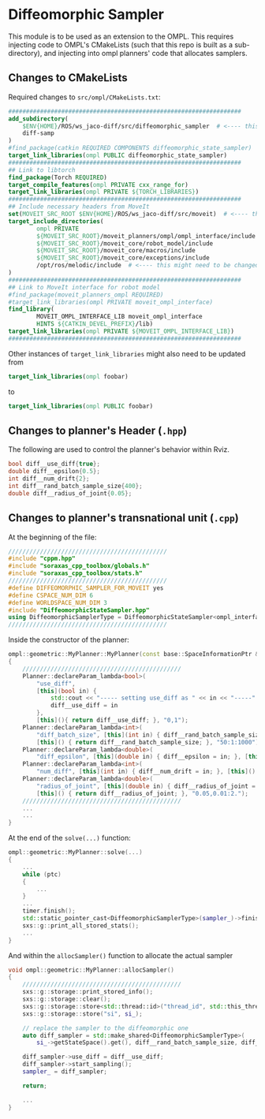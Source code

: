 # Diffeomorphic Sampler

This module is to be used as an extension to the OMPL. This requires injecting code to OMPL's CMakeLists (such that this repo is built as a sub-directory), and injecting into ompl planners' code that allocates samplers.

## Changes to CMakeLists

Required changes to `src/ompl/CMakeLists.txt`:

```cmake
##################################################################
add_subdirectory(
    $ENV{HOME}/ROS/ws_jaco-diff/src/diffeomorphic_sampler  # <---- this might need to be changed
    diff-samp
)
#find_package(catkin REQUIRED COMPONENTS diffeomorphic_state_sampler)
target_link_libraries(ompl PUBLIC diffeomorphic_state_sampler)
##################################################################
## Link to libtorch
find_package(Torch REQUIRED)
target_compile_features(ompl PRIVATE cxx_range_for)
target_link_libraries(ompl PRIVATE ${TORCH_LIBRARIES})
##################################################################
## Include necessary headers from MoveIt
set(MOVEIT_SRC_ROOT $ENV{HOME}/ROS/ws_jaco-diff/src/moveit)  # <---- this might need to be changed
target_include_directories(
        ompl PRIVATE
        ${MOVEIT_SRC_ROOT}/moveit_planners/ompl/ompl_interface/include
        ${MOVEIT_SRC_ROOT}/moveit_core/robot_model/include
        ${MOVEIT_SRC_ROOT}/moveit_core/macros/include
        ${MOVEIT_SRC_ROOT}/moveit_core/exceptions/include
        /opt/ros/melodic/include  # <---- this might need to be changed
)
##################################################################
## Link to MoveIt interface for robot model
#find_package(moveit_planners_ompl REQUIRED)
#target_link_libraries(ompl PRIVATE moveit_ompl_interface)
find_library(
        MOVEIT_OMPL_INTERFACE_LIB moveit_ompl_interface
        HINTS ${CATKIN_DEVEL_PREFIX}/lib)
target_link_libraries(ompl PRIVATE ${MOVEIT_OMPL_INTERFACE_LIB})
##################################################################
```

Other instances of `target_link_libraries` might also need to be updated from

```cmake
target_link_libraries(ompl foobar)
```

to

```cmake
target_link_libraries(ompl PUBLIC foobar)
```

## Changes to planner's Header (`.hpp`)

The following are used to control the planner's behavior within Rviz.

```cpp
bool diff__use_diff{true};
double diff__epsilon{0.5};
int diff__num_drift{2};
int diff__rand_batch_sample_size{400};
double diff__radius_of_joint{0.05};
```

## Changes to planner's transnational unit (`.cpp`)

At the beginning of the file:

```cpp
/////////////////////////////////////////////
#include "cppm.hpp"
#include "soraxas_cpp_toolbox/globals.h"
#include "soraxas_cpp_toolbox/stats.h"
/////////////////////////////////////////////
#define DIFFEOMORPHIC_SAMPLER_FOR_MOVEIT yes
#define CSPACE_NUM_DIM 6
#define WORLDSPACE_NUM_DIM 3
#include "DiffeomorphicStateSampler.hpp"
using DiffeomorphicSamplerType = DiffeomorphicStateSampler<ompl_interface::JointModelStateSpace, CSPACE_NUM_DIM>;
/////////////////////////////////////////////
```

Inside the constructor of the planner:

```cpp
ompl::geometric::MyPlanner::MyPlanner(const base::SpaceInformationPtr &si, ...)
{
    /////////////////////////////////////////////
    Planner::declareParam_lambda<bool>(
        "use_diff",
        [this](bool in) {
            std::cout << "----- setting use_diff as " << in << "-----" << std::endl
            diff__use_diff = in
        },
        [this](){ return diff__use_diff; }, "0,1");
    Planner::declareParam_lambda<int>(
        "diff_batch_size", [this](int in) { diff__rand_batch_sample_size = in; },
        [this]() { return diff__rand_batch_sample_size; }, "50:1:1000");
    Planner::declareParam_lambda<double>(
        "diff_epsilon", [this](double in) { diff__epsilon = in; }, [this]() { return diff__epsilon; }, "0.5:0.01:2.");
    Planner::declareParam_lambda<int>(
        "num_diff", [this](int in) { diff__num_drift = in; }, [this]() { return diff__num_drift; }, "2:1:10");
    Planner::declareParam_lambda<double>(
        "radius_of_joint", [this](double in) { diff__radius_of_joint = in; },
        [this]() { return diff__radius_of_joint; }, "0.05,0.01:2.");
    /////////////////////////////////////////////
    ...
    ...
}
```

At the end of the `solve(...)` function:

```cpp
ompl::geometric::MyPlanner::solve(...)
{
    ...
    while (ptc)
    {
        ...
    }
    ...
    timer.finish();
    std::static_pointer_cast<DiffeomorphicSamplerType>(sampler_)->finish_sampling();
    sxs::g::print_all_stored_stats();
    ...
}
```

And within the `allocSampler()` function to allocate the actual sampler

```cpp
void ompl::geometric::MyPlanner::allocSampler()
{
    /////////////////////////////////////////////
    sxs::g::storage::print_stored_info();
    sxs::g::storage::clear();
    sxs::g::storage::store<std::thread::id>("thread_id", std::this_thread::get_id());
    sxs::g::storage::store("si", si_);

    // replace the sampler to the diffeomorphic one
    auto diff_sampler = std::make_shared<DiffeomorphicSamplerType>(
        si_->getStateSpace().get(), diff__rand_batch_sample_size, diff__epsilon, diff__num_drift);

    diff_sampler->use_diff = diff__use_diff;
    diff_sampler->start_sampling();
    sampler_ = diff_sampler;

    return;

    ...
}
```


